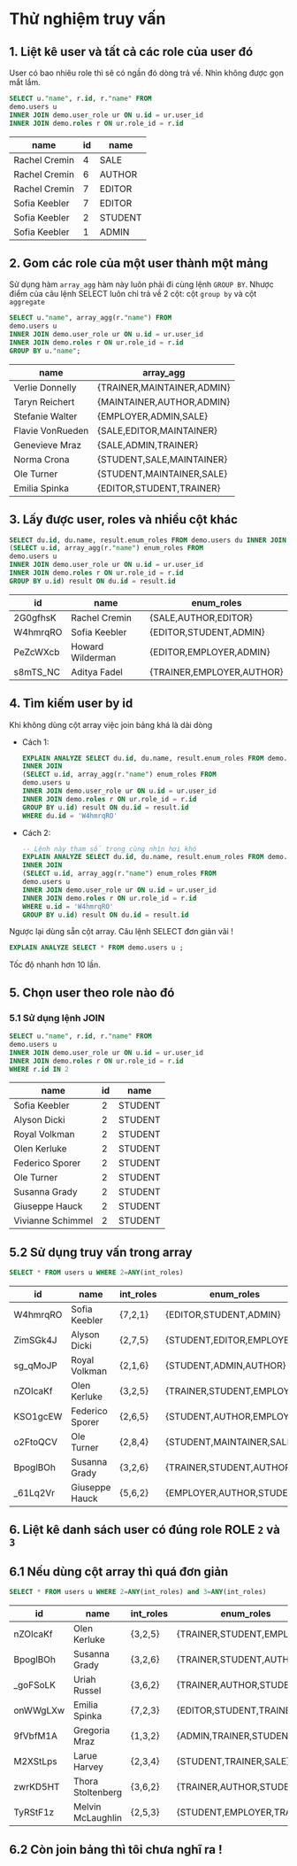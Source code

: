 # Thử nghiệm truy vấn

## 1. Liệt kê user và tất cả các role của user đó
User có bao nhiêu role thì sẽ có ngần đó dòng trả về. Nhìn không được gọn mắt lắm.

```sql
SELECT u."name", r.id, r."name" FROM 
demo.users u 
INNER JOIN demo.user_role ur ON u.id = ur.user_id 
INNER JOIN demo.roles r ON ur.role_id = r.id
```
|name|id|name|
|----|--|----|
|Rachel Cremin|4|SALE|
|Rachel Cremin|6|AUTHOR|
|Rachel Cremin|7|EDITOR|
|Sofia Keebler|7|EDITOR|
|Sofia Keebler|2|STUDENT|
|Sofia Keebler|1|ADMIN|


## 2. Gom các role của một user thành một mảng
Sử dụng hàm `array_agg` hàm này luôn phải đi cùng lệnh `GROUP BY`.
Nhược điểm của câu lệnh SELECT luôn chỉ trả về 2 cột: cột `group by` và cột `aggregate`
```sql
SELECT u."name", array_agg(r."name") FROM 
demo.users u 
INNER JOIN demo.user_role ur ON u.id = ur.user_id 
INNER JOIN demo.roles r ON ur.role_id = r.id
GROUP BY u."name";
```
|name|array_agg|
|----|---------|
|Verlie Donnelly|{TRAINER,MAINTAINER,ADMIN}|
|Taryn Reichert|{MAINTAINER,AUTHOR,ADMIN}|
|Stefanie Walter|{EMPLOYER,ADMIN,SALE}|
|Flavie VonRueden|{SALE,EDITOR,MAINTAINER}|
|Genevieve Mraz|{SALE,ADMIN,TRAINER}|
|Norma Crona|{STUDENT,SALE,MAINTAINER}|
|Ole Turner|{STUDENT,MAINTAINER,SALE}|
|Emilia Spinka|{EDITOR,STUDENT,TRAINER}|


## 3. Lấy được user, roles và nhiều cột khác

```sql
SELECT du.id, du.name, result.enum_roles FROM demo.users du INNER JOIN
(SELECT u.id, array_agg(r."name") enum_roles FROM 
demo.users u 
INNER JOIN demo.user_role ur ON u.id = ur.user_id 
INNER JOIN demo.roles r ON ur.role_id = r.id
GROUP BY u.id) result ON du.id = result.id
```

|id|name|enum_roles|
|--|----|----------|
|2G0gfhsK|Rachel Cremin|{SALE,AUTHOR,EDITOR}|
|W4hmrqRO|Sofia Keebler|{EDITOR,STUDENT,ADMIN}|
|PeZcWXcb|Howard Wilderman|{EDITOR,EMPLOYER,ADMIN}|
|s8mTS_NC|Aditya Fadel|{TRAINER,EMPLOYER,AUTHOR}|

## 4. Tìm kiếm user by id
Khi không dùng cột array việc join bảng khá là dài dòng
- Cách 1:
  ```sql
  EXPLAIN ANALYZE SELECT du.id, du.name, result.enum_roles FROM demo.users du 
  INNER JOIN
  (SELECT u.id, array_agg(r."name") enum_roles FROM 
  demo.users u 
  INNER JOIN demo.user_role ur ON u.id = ur.user_id 
  INNER JOIN demo.roles r ON ur.role_id = r.id
  GROUP BY u.id) result ON du.id = result.id
  WHERE du.id = 'W4hmrqRO'
  ```
- Cách 2:
  ```sql
  -- Lệnh này tham số trong cùng nhìn hơi khó
  EXPLAIN ANALYZE SELECT du.id, du.name, result.enum_roles FROM demo.users du 
  INNER JOIN
  (SELECT u.id, array_agg(r."name") enum_roles FROM 
  demo.users u 
  INNER JOIN demo.user_role ur ON u.id = ur.user_id 
  INNER JOIN demo.roles r ON ur.role_id = r.id
  WHERE u.id = 'W4hmrqRO'
  GROUP BY u.id) result ON du.id = result.id
  ```


Ngược lại dùng sẵn cột array. Câu lệnh SELECT đơn giản vãi !
```sql
EXPLAIN ANALYZE SELECT * FROM demo.users u ;
```
Tốc độ nhanh hơn 10 lần.

## 5. Chọn user theo role nào đó

### 5.1 Sử dụng lệnh JOIN
```sql
SELECT u."name", r.id, r."name" FROM 
demo.users u 
INNER JOIN demo.user_role ur ON u.id = ur.user_id 
INNER JOIN demo.roles r ON ur.role_id = r.id
WHERE r.id IN 2
```

|name|id|name|
|----|--|----|
|Sofia Keebler|2|STUDENT|
|Alyson Dicki|2|STUDENT|
|Royal Volkman|2|STUDENT|
|Olen Kerluke|2|STUDENT|
|Federico Sporer|2|STUDENT|
|Ole Turner|2|STUDENT|
|Susanna Grady|2|STUDENT|
|Giuseppe Hauck|2|STUDENT|
|Vivianne Schimmel|2|STUDENT|

## 5.2 Sử dụng truy vấn trong array
```sql
SELECT * FROM users u WHERE 2=ANY(int_roles)
```
|id|name|int_roles|enum_roles|
|--|----|---------|----------|
|W4hmrqRO|Sofia Keebler|{7,2,1}|{EDITOR,STUDENT,ADMIN}|
|ZimSGk4J|Alyson Dicki|{2,7,5}|{STUDENT,EDITOR,EMPLOYER}|
|sg_qMoJP|Royal Volkman|{2,1,6}|{STUDENT,ADMIN,AUTHOR}|
|nZOIcaKf|Olen Kerluke|{3,2,5}|{TRAINER,STUDENT,EMPLOYER}|
|KSO1gcEW|Federico Sporer|{2,6,5}|{STUDENT,AUTHOR,EMPLOYER}|
|o2FtoQCV|Ole Turner|{2,8,4}|{STUDENT,MAINTAINER,SALE}|
|BpoglBOh|Susanna Grady|{3,2,6}|{TRAINER,STUDENT,AUTHOR}|
|_61Lq2Vr|Giuseppe Hauck|{5,6,2}|{EMPLOYER,AUTHOR,STUDENT}|

## 6. Liệt kê danh sách user có đúng role ROLE `2` và `3`

## 6.1 Nếu dùng cột array thì quá đơn giản
```sql
SELECT * FROM users u WHERE 2=ANY(int_roles) and 3=ANY(int_roles)
```

|id|name|int_roles|enum_roles|
|--|----|---------|----------|
|nZOIcaKf|Olen Kerluke|{3,2,5}|{TRAINER,STUDENT,EMPLOYER}|
|BpoglBOh|Susanna Grady|{3,2,6}|{TRAINER,STUDENT,AUTHOR}|
|_goFSoLK|Uriah Russel|{3,6,2}|{TRAINER,AUTHOR,STUDENT}|
|onWWgLXw|Emilia Spinka|{7,2,3}|{EDITOR,STUDENT,TRAINER}|
|9fVbfM1A|Gregoria Mraz|{1,3,2}|{ADMIN,TRAINER,STUDENT}|
|M2XStLps|Larue Harvey|{2,3,4}|{STUDENT,TRAINER,SALE}|
|zwrKD5HT|Thora Stoltenberg|{3,6,2}|{TRAINER,AUTHOR,STUDENT}|
|TyRStF1z|Melvin McLaughlin|{2,5,3}|{STUDENT,EMPLOYER,TRAINER}|

## 6.2 Còn join bảng thì tôi chưa nghĩ ra !